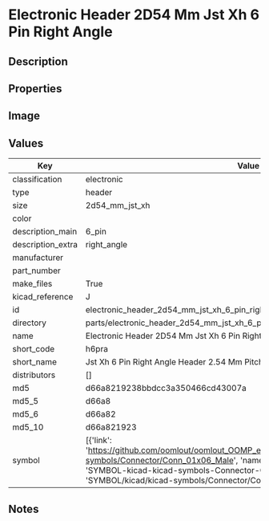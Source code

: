 # Electronic Header 2D54 Mm Jst Xh 6 Pin Right Angle

## Description

## Properties


## Image


## Values

| Key | Value |
| --- | --- |
| classification | electronic |
| type | header |
| size | 2d54_mm_jst_xh |
| color |  |
| description_main | 6_pin |
| description_extra | right_angle |
| manufacturer |  |
| part_number |  |
| make_files | True |
| kicad_reference | J |
| id | electronic_header_2d54_mm_jst_xh_6_pin_right_angle |
| directory | parts/electronic_header_2d54_mm_jst_xh_6_pin_right_angle |
| name | Electronic Header 2D54 Mm Jst Xh 6 Pin Right Angle |
| short_code | h6pra |
| short_name | Jst Xh 6 Pin Right Angle Header 2.54 Mm Pitch |
| distributors | [] |
| md5 | d66a8219238bbdcc3a350466cd43007a |
| md5_5 | d66a8 |
| md5_6 | d66a82 |
| md5_10 | d66a821923 |
| symbol | [{'link': 'https://github.com/oomlout/oomlout_OOMP_eda_V2/tree/main/SYMBOL/kicad/kicad-symbols/Connector/Conn_01x06_Male', 'name': 'Connector : Conn_01x06_Male', 'id': 'SYMBOL-kicad-kicad-symbols-Connector-Conn_01x06_Male', 'directory': 'SYMBOL/kicad/kicad-symbols/Connector/Conn_01x06_Male/'}] |

## Notes

